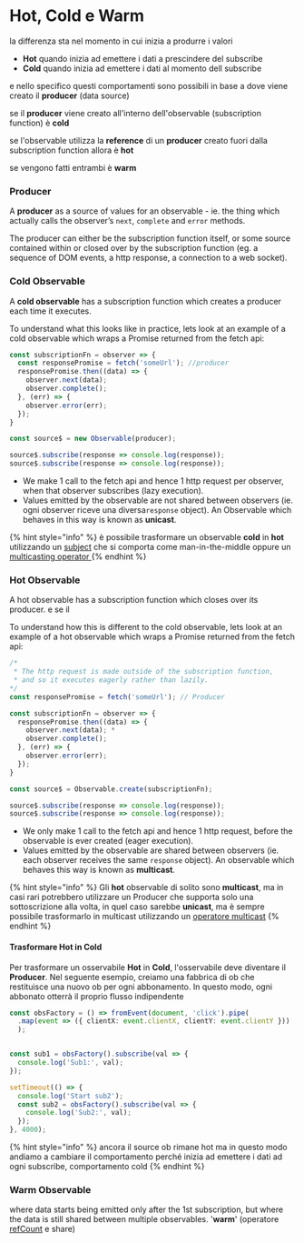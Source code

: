 # Hot, Cold e Warm

la differenza sta nel momento in cui inizia a produrre i valori

* **Hot** quando inizia ad emettere i dati a prescindere del subscribe
* **Cold** quando inizia ad emettere i dati al momento dell subscribe

e nello specifico questi comportamenti sono possibili in base a dove viene creato  il **producer** \(data source\) 

se il **producer** viene creato all'interno dell'observable \(subscription function\) è **cold**

se l'observable utilizza la **reference** di un **producer** creato fuori dalla subscription function allora è **hot**

se vengono fatti entrambi è **warm**

### **Producer**

A **producer** as a source of values for an observable - ie. the thing which actually calls the observer’s `next`, `complete` and `error` methods.

The producer can either be the subscription function itself, or some source contained within or closed over by the subscription function \(eg. a sequence of DOM events, a http response, a connection to a web socket\).

### Cold Observable <a id="cold-observable"></a>

A **cold observable** has a subscription function which creates a producer each time it executes.

To understand what this looks like in practice, lets look at an example of a cold observable which wraps a Promise returned from the fetch api:

```typescript
const subscriptionFn = observer => {
  const responsePromise = fetch('someUrl'); //producer
  responsePromise.then((data) => { 
    observer.next(data);
    observer.complete();
  }, (err) => {
    observer.error(err);
  });
}

const source$ = new Observable(producer);

source$.subscribe(response => console.log(response));
source$.subscribe(response => console.log(response));
```

* We make 1 call to the fetch api and hence 1 http request per observer, when that observer subscribes \(lazy execution\).
* Values emitted by the observable are not shared between observers \(ie. ogni observer riceve una diversa`response` object\). An Observable which behaves in this way is known as **unicast**.

{% hint style="info" %}
è possibile trasformare un observable **cold** in **hot** utilizzando un [subject](../subject.md) che si comporta come man-in-the-middle oppure un [multicasting operator ](../operators/#multicasting-operators)
{% endhint %}

### Hot Observable <a id="hot-observable"></a>

A hot observable has a subscription function which closes over its producer. e se il 

To understand how this is different to the cold observable, lets look at an example of a hot observable which wraps a Promise returned from the fetch api:

```typescript
/*
 * The http request is made outside of the subscription function, 
 * and so it executes eagerly rather than lazily.
*/
const responsePromise = fetch('someUrl'); // Producer

const subscriptionFn = observer => {
  responsePromise.then((data) => {
    observer.next(data); * 
    observer.complete();
  }, (err) => {
    observer.error(err);
  });
}

const source$ = Observable.create(subscriptionFn);

source$.subscribe(response => console.log(response));
source$.subscribe(response => console.log(response));
```

* We only make 1 call to the fetch api and hence 1 http request, before the observable is ever created \(eager execution\).
* Values emitted by the observable are shared between observers \(ie. each observer receives the same `response` object\). An observable which behaves this way is known as **multicast**.

{% hint style="info" %}
Gli **hot** observable  di solito sono **multicast**, ma in casi rari potrebbero utilizzare un Producer che supporta solo una sottoscrizione alla volta, in quel caso sarebbe **unicast**, ma è sempre possibile trasformarlo in multicast utilizzando un [operatore multicast](../operators/#multicasting-operators) 
{% endhint %}

#### Trasformare Hot in Cold

Per trasformare un osservabile **Hot** in **Cold**, l'osservabile deve diventare il **Producer**. Nel seguente esempio, creiamo una fabbrica di ob che restituisce una nuovo ob per ogni abbonamento. In questo modo, ogni abbonato otterrà il proprio flusso indipendente

```typescript
const obsFactory = () => fromEvent(document, 'click').pipe(
  .map(event => ({ clientX: event.clientX, clientY: event.clientY }))
  );


const sub1 = obsFactory().subscribe(val => {
  console.log('Sub1:', val);
});

setTimeout(() => {
  console.log('Start sub2');
  const sub2 = obsFactory().subscribe(val => {
    console.log('Sub2:', val);
  });
}, 4000);
```

{% hint style="info" %}
ancora il source ob rimane hot ma in questo modo andiamo a cambiare il comportamento perché inizia ad emettere i dati ad ogni subscribe, comportamento cold
{% endhint %}

### Warm Observable

where data starts being emitted only after the 1st subscription, but where the data is still shared between multiple observables. '**warm**' \(operatore [refCount](../operators/#refcount) e share\)

